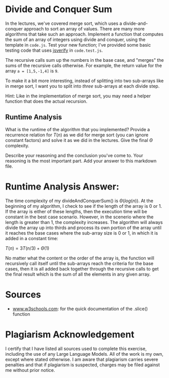 # Divide and Conquer Sum

In the lectures, we've covered merge sort, which uses a divide-and-conquer
approach to sort an array of values. There are many more algorithms that take
such an approach. Implement a function that computes the sum of an array of
integers using divide and conquer, using the template in `code.js`. Test your
new function; I've provided some basic testing code that uses
[jsverify](https://jsverify.github.io/) in `code.test.js`.

The recursive calls sum up the numbers in the base case, and "merges" the sums
of the recursive calls otherwise. For example, the return value for the array `a
= [1,5,-1,4]` is `9`.

To make it a bit more interesting, instead of splitting into two sub-arrays like
in merge sort, I want you to split into *three* sub-arrays at each divide step.

Hint: Like in the implementation of merge sort, you may need a helper function
that does the actual recursion.

## Runtime Analysis

What is the runtime of the algorithm that you implemented? Provide a recurrence
relation for $T(n)$ as we did for merge sort (you can ignore constant factors)
and solve it as we did in the lectures. Give the final $\Theta$ complexity.

Describe your reasoning and the conclusion you've come to. Your reasoning is the
most important part. Add your answer to this markdown file.


# Runtime Analysis Answer:

The time complexity of my divideAndConquerSum() is $\Theta(log(n))$.
At the beginning of my algorithm, I check to see if the length of the
array is 0 or 1. If the array is either of these lengths, then the execution
time will be constant in the best case scenario. However, in the scenerio
where the length is greater than 1, the complexity increases.
The algorithm will always divide the array up into thirds and process
its own portion of the array until it reaches the base cases where the 
sub-array size is 0 or 1, in which it is added in a constant time:

$T(n) = 3T(n/3) + \Theta(1)$

No matter what the content or the order of the array is, the function will 
recursively call itself until the sub-arrays reach the criteria for the base
cases, then it is all added back together through the recursive calls to get 
the final result which is the sum of all the elements in any given array.


# Sources

- www.w3schools.com: for the quick documentation of the .slice() function

# Plagiarism Acknowledgement
I certify that I have listed all sources used to complete this exercise, 
including the use of any Large Language Models. All of the work is my own, 
except where stated otherwise. I am aware that plagiarism carries severe 
penalties and that if plagiarism is suspected, charges may be filed against me 
without prior notice.
